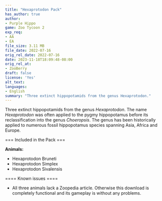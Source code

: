 ```yaml
---
title: "Hexaprotodon Pack"
has_author: true
author: 
- Purple Hippo
game: Zoo Tycoon 2
exp_req:
- AA
- EA
file_size: 3.11 MB
file_date: 2022-07-16
orig_rel_date: 2022-07-16
date: 2023-11-18T18:09:48-08:00
orig_rel_at: 
- ZooBerry
draft: false
license: 'Yes'
alt_text: 
languages:
- English
summary: "Three extinct hippopotamids from the genus Hexaprotodon."
---
```

Three extinct hippopotamids from the genus *Hexaprotodon*. The name *Hexaprotodon* was often applied to the pygmy hippopotamus before its reclassification into the genus *Choeropsis*. The genus has been historically applied to numerous fossil hippopotamus species spanning Asia, Africa and Europe.

=== Included in the Pack ===

**Animals:**
- Hexaprotodon Bruneti
- Hexaprotodon Simplex
- Hexaprotodon Sivalensis

==== Known issues ====

- All three animals lack a Zoopedia article. Otherwise this download is completely functional and its gameplay is without any problems.